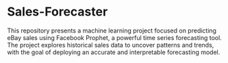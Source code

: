 # Sales-Forecaster
This repository presents a machine learning project focused on predicting eBay sales using Facebook Prophet, a powerful time series forecasting tool. The project explores historical sales data to uncover patterns and trends, with the goal of deploying an accurate and interpretable forecasting model.
